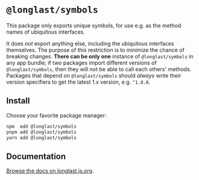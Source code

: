# `@longlast/symbols`

This package only exports unique symbols, for use e.g. as the method names of
ubiquitous interfaces.

It does _not_ export anything else, including the ubiquitous interfaces
themselves. The purpose of this restriction is to minimize the chance of
breaking changes. **There can be only one** instance of `@longlast/symbols` in
any app bundle; if two packages import different versions of
`@longlast/symbols`, then they will not be able to call each others' methods.
Packages that depend on `@longlast/symbols` should _always_ write their version
specifiers to get the latest 1.x version, e.g. `^1.0.0`.

## Install

Choose your favorite package manager:

```bash
npm  add @longlast/symbols
pnpm add @longlast/symbols
yarn add @longlast/symbols
```

## Documentation

[Browse the docs on longlast.js.org][docs].

[docs]: https://longlast.js.org/symbols/
